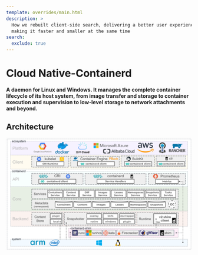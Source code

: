 ```yaml
---
template: overrides/main.html
description: >
  How we rebuilt client-side search, delivering a better user experience while
  making it faster and smaller at the same time
search:
  exclude: true
---
```


# Cloud Native-Containerd

__A daemon for Linux and Windows. It manages the complete container lifecycle of its host system, from image transfer and storage to container execution and supervision to low-level storage to network attachments and beyond.__

## Architecture

![Architecture]

[Architecture]: CNCF-Containerd/Architecture.png